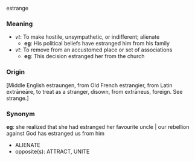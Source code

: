 estrange
### Meaning
+ _vt_: To make hostile, unsympathetic, or indifferent; alienate
	+ __eg__: His political beliefs have estranged him from his family
+ _vt_: To remove from an accustomed place or set of associations
	+ __eg__: This decision estranged her from the church

### Origin

[Middle English estraungen, from Old French estrangier, from Latin extrāneāre, to treat as a stranger, disown, from extrāneus, foreign. See strange.]

### Synonym

__eg__: she realized that she had estranged her favourite uncle | our rebellion against God has estranged us from him

+ ALIENATE
+ opposite(s): ATTRACT, UNITE


